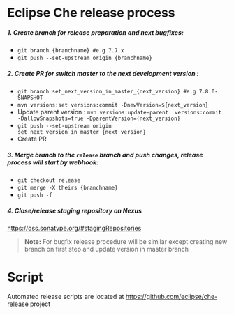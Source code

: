 # Eclipse Che release process

##### 1. Create branch for release preparation and next bugfixes:
* `git branch {branchname} #e.g 7.7.x`
* `git push --set-upstream origin {branchname}`
##### 2. Create PR for switch master to the next development version :
* `git branch set_next_version_in_master_{next_version} #e.g 7.8.0-SNAPSHOT`
* `mvn versions:set versions:commit -DnewVersion=${next_version}`
* Update parent version : `mvn versions:update-parent  versions:commit -DallowSnapshots=true -DparentVersion={next_version}`
* `git push --set-upstream origin set_next_version_in_master_{next_version}`
* Create PR
##### 3. Merge branch to the `release` branch and push changes, release process will start by webhook:
* `git checkout release`
* `git merge -X theirs {branchname}`
* `git push -f`
##### 4. Close/release staging repository on Nexus 
 https://oss.sonatype.org/#stagingRepositories

 > **Note:** For bugfix release procedure will be similar except creating new branch on first step and update version in master branch

# Script
Automated release scripts are located at https://github.com/eclipse/che-release project
